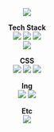 <p align='center'>
 <img src="://capsule-render.vercel.app/api?type=transparent&color=random&height=300&section=header&text=SungJiHoon&fontSize=90&fontColor=0800EE"/>
</p>
<div align="center">
 <div>
  <b>Tech Stack</b><br>
  <img src="https://img.shields.io/badge/javascript-%23323330.svg?style=for-the-badge&logo=javascript&logoColor=%23F7DF1E"/>
  <img src="https://img.shields.io/badge/react-%2320232a.svg?style=for-the-badge&logo=react&logoColor=%2361DAFB"/>
  <img src="https://img.shields.io/badge/typescript-%23007ACC.svg?style=for-the-badge&logo=typescript&logoColor=white"/>
  <br/>
  <img src="https://img.shields.io/badge/-React%20Query-FF4154?style=for-the-badge&logo=react%20query&logoColor=white"/> 

  <b>CSS</b>
  <br/>
  <img src="https://img.shields.io/badge/styled--components-DB7093?style=for-the-badge&logo=styled-components&logoColor=white"/>
  <img src="https://img.shields.io/badge/tailwindcss-%2338B2AC.svg?style=for-the-badge&logo=tailwind-css&logoColor=white"/>
  <img src="https://img.shields.io/badge/SASS-hotpink.svg?style=for-the-badge&logo=SASS&logoColor=white"/>
  
  <b>Ing</b>
  <br/>
  <img src="://img.shields.io/badge/Next-black?style=for-the-badge&logo=next.js&logoColor=white"/> 
  <img src="https://img.shields.io/badge/react_native-%2320232a.svg?style=for-the-badge&logo=react&logoColor=%2361DAFB"/>
  
  <b>Etc</b>
  <br/>
  <img src="https://img.shields.io/badge/webpack-%238DD6F9.svg?style=for-the-badge&logo=webpack&logoColor=black"/>
</div>
 <div>
</div>
</div>
